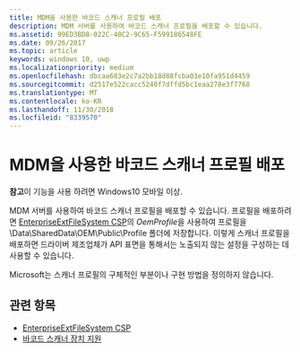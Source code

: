 ```yaml
---
title: MDM을 사용한 바코드 스캐너 프로필 배포
description: MDM 서버를 사용하여 바코드 스캐너 프로필을 배포할 수 있습니다.
ms.assetid: 99ED3BD8-022C-40C2-9C65-F599186548FE
ms.date: 09/26/2017
ms.topic: article
keywords: windows 10, uwp
ms.localizationpriority: medium
ms.openlocfilehash: dbcaa683e2c7a2bb18d88fcba03e10fa951d4459
ms.sourcegitcommit: d2517e522cacc5240f7dffd5bc1eaa278e3f7768
ms.translationtype: MT
ms.contentlocale: ko-KR
ms.lasthandoff: 11/30/2018
ms.locfileid: "8339570"
---
```

# <a name="deploy-barcode-scanner-profiles-with-mdm"></a>MDM을 사용한 바코드 스캐너 프로필 배포

**참고**이 기능을 사용 하려면 Windows10 모바일 이상.

MDM 서버를 사용하여 바코드 스캐너 프로필을 배포할 수 있습니다. 프로필을 배포하려면 [EnterpriseExtFileSystem CSP](https://msdn.microsoft.com/library/windows/hardware/mt157025)의 *OemProfile*을 사용하여 프로필을 \\Data\\SharedData\\OEM\\Public\\Profile 폴더에 저장합니다. 이렇게 스캐너 프로필을 배포하면 드라이버 제조업체가 API 표면을 통해서는 노출되지 않는 설정을 구성하는 데 사용할 수 있습니다.

Microsoft는 스캐너 프로필의 구체적인 부분이나 구현 방법을 정의하지 않습니다.

## <a name="related-topics"></a>관련 항목
- [EnterpriseExtFileSystem CSP](https://msdn.microsoft.com/library/windows/hardware/mt157025)
- [바코드 스캐너 장치 지원](https://docs.microsoft.com/en-us/windows/uwp/devices-sensors/pos-device-support#barcode-scanner)